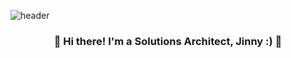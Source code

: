 ![header](https://capsule-render.vercel.app/api?type=transparent&color=ffffff&height=300&section=header&text=release:Canary&fontColor=000000&fontSize=90)
<h3 align="center"> 👋 Hi there! I'm a Solutions Architect, Jinny :) 👋 </h3>
<br/>
